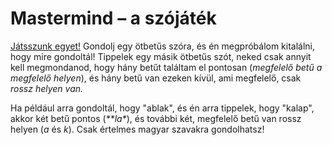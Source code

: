 Mastermind – a szójáték
=======================

[Játsszunk egyet!](https://dhanak.github.io/mastermind) Gondolj egy ötbetűs
szóra, és én megpróbálom kitalálni, hogy mire gondoltál! Tippelek egy másik
ötbetűs szót, neked csak annyit kell megmondanod, hogy hány betűt találtam el
pontosan (_megfelelő betű a megfelelő helyen_), és hány betű van ezeken kívül,
ami megfelelő, csak _rossz helyen van._

Ha például arra gondoltál, hogy "ablak", és én arra tippelek, hogy "kalap",
akkor két betű pontos (_\*\*la\*_), és további két, megfelelő betű van rossz
helyen (_a_ és _k_). Csak értelmes magyar szavakra gondolhatsz!
